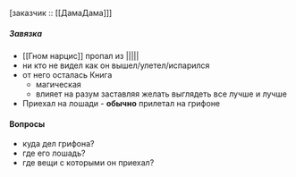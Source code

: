  [заказчик :: [[ДамаДама]]]

##### Завязка
- [[Гном нарцис]] пропал из |||||
- ни кто не видел как он вышел/улетел/испарился
- от него осталась Книга
	- магическая
	- влияет на разум заставляя желать выглядеть все лучше и лучше
- Приехал на лошади - **обычно** прилетал на грифоне

#### Вопросы
- куда дел грифона?
- где его лошадь?
- где вещи с которыми он приехал?
